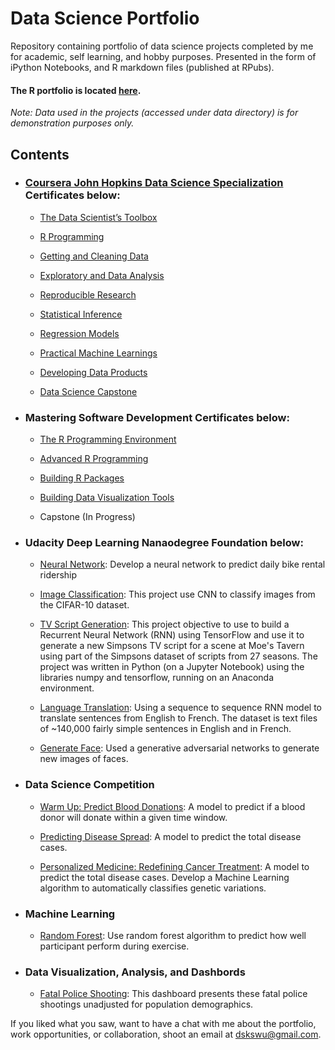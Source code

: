 # Data Science Portfolio
Repository containing portfolio of data science projects completed by me for academic, self learning, and hobby purposes. Presented in the form of iPython Notebooks, and R markdown files (published at RPubs).

#### The R portfolio is located [here](https://rpubs.com/wbgreen405).

_Note: Data used in the projects (accessed under data directory) is for demonstration purposes only._

## Contents

- ###  [Coursera John Hopkins Data Science Specialization](https://www.coursera.org/account/accomplishments/specialization/certificate/QH53TPEFP3WN) Certificates below:

	- [The Data Scientist’s Toolbox ](https://www.coursera.org/account/accomplishments/certificate/A2REMB3T8QAK)
	
	- [R Programming](https://www.coursera.org/account/accomplishments/certificate/QTHCXE9Q3YQ6)
	
	- [Getting and Cleaning Data ](https://www.coursera.org/account/accomplishments/certificate/5PC8KN7FTTMU)
	
	- [Exploratory and Data Analysis ](https://www.coursera.org/account/accomplishments/certificate/Q8SKB44GTJCR)
	
	- [Reproducible Research ](https://www.coursera.org/account/accomplishments/certificate/9BB58SCZ4WBB)
	
	- [Statistical Inference ](https://www.coursera.org/account/accomplishments/certificate/8MB8CY4L5KMR)
	
	- [Regression Models ](https://www.coursera.org/account/accomplishments/certificate/TQ2T69ED6NX8)
	
	- [Practical Machine Learnings ](https://www.coursera.org/account/accomplishments/certificate/8XEADETCA25L)
	
	- [Developing Data Products ](https://www.coursera.org/account/accomplishments/certificate/JA5942KZN8WD)
	
	- [Data Science Capstone ](https://www.coursera.org/account/accomplishments/certificate/VB5EPNZZ3QHK)

- ###  Mastering Software Development Certificates below:

	- [The R Programming Environment ](https://www.coursera.org/account/accomplishments/certificate/T7WPF2EC6PX4)
	
	- [Advanced R Programming ](https://www.coursera.org/account/accomplishments/certificate/85MZ7RR6N7U4)
	
	- [Building R Packages ](https://www.coursera.org/account/accomplishments/certificate/KFB4X5GV56DV)
	
	- [Building Data Visualization Tools ](https://www.coursera.org/account/accomplishments/certificate/7AWZ87CAC6SQ)
	
	-  Capstone (In Progress)
	
- ###  Udacity Deep Learning Nanaodegree Foundation  below:
	
	- [Neural Network](https://github.com/MinuteswithMetrics/DLNF_First-Neural-Network/blob/master/Your%2Bfirst%2Bneural%2Bnetwork.ipynb): Develop a neural network to predict daily bike rental ridership

	- [Image Classification](https://github.com/MinuteswithMetrics/DLNF-Image-Classification/blob/master/dlnd_image_classification.ipynb): This project use CNN to classify images from the CIFAR-10 dataset.
	
	- [TV Script Generation](https://github.com/MinuteswithMetrics/DNLF_Generate_TV_Scripts/blob/master/dlnd_tv_script_generation.ipynb): This project objective to use to build a Recurrent Neural Network (RNN) using TensorFlow and use it to generate a new Simpsons TV script for a scene at Moe's Tavern using part of the Simpsons dataset of scripts from 27 seasons. The project was written in Python (on a Jupyter Notebook) using the libraries numpy and tensorflow, running on an Anaconda environment.	

	- [Language Translation](https://github.com/MinuteswithMetrics/DLNF_Language_Translation/blob/master/dlnd_language_translation.ipynb): Using a sequence to sequence RNN model to translate sentences from English to French. The dataset is text files of ~140,000 fairly simple sentences in English and in French.
	
	- [Generate Face](https://github.com/MinuteswithMetrics/DLNF_Face_Generation/blob/master/dlnd_face_generation.ipynb):  Used a generative adversarial networks to generate new images of faces.
	
- ### Data Science Competition

	- [Warm Up: Predict Blood Donations](https://github.com/MinuteswithMetrics/Data-Science-Portfolio/blob/master/Data%20Competitions/PREDICTING%20BLOOD%20DONATIONS.ipynb): A model to predict if a blood donor will donate within a given time window.
	
	- [Predicting Disease Spread](https://github.com/MinuteswithMetrics/Data-Science-Portfolio/blob/master/Data%20Competitions/DengAI_%20Predicting%20Disease%20Spread%20.ipynb): A model to predict the total disease cases.
	
	- [Personalized Medicine: Redefining Cancer Treatment](https://github.com/MinuteswithMetrics/-Personalized-Medicine-Redefining-Cancer-Treatment/tree/master): A model to predict the total disease cases. Develop a Machine Learning algorithm to automatically classifies genetic variations.




- ### Machine Learning 

	- [Random Forest](https://rpubs.com/wbgreen405/226466): Use random forest algorithm to predict how well participant perform during exercise. 
		
- ### Data Visualization, Analysis, and Dashbords

	- [Fatal Police Shooting](https://rpubs.com/wbgreen405/256438): This dashboard presents these fatal police shootings unadjusted for population demographics.
	
If you liked what you saw, want to have a chat with me about the portfolio, work opportunities, or collaboration, shoot an email at dskswu@gmail.com. 
